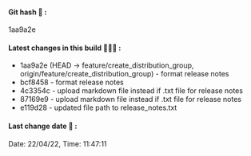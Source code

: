 #### Git hash 👾 : 
1aa9a2e 

#### Latest changes in this build 🧑🏾‍💻 : 
* 1aa9a2e  (HEAD -> feature/create_distribution_group, origin/feature/create_distribution_group) - format release notes
* bcf8458  - format release notes
* 4c3354c  - upload markdown file instead if .txt file for release notes
* 87169e9  - upload markdown file instead if .txt file for release notes
* e119d28  - updated file path to release_notes.txt 

#### Last change date 📆 :
Date: 22/04/22, Time: 11:47:11 